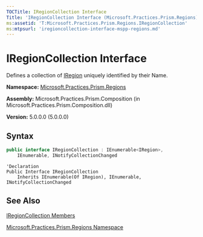 ```yaml
---
TOCTitle: IRegionCollection Interface
Title: 'IRegionCollection Interface (Microsoft.Practices.Prism.Regions)'
ms:assetid: 'T:Microsoft.Practices.Prism.Regions.IRegionCollection'
ms:mtpsurl: 'iregioncollection-interface-mspp-regions.md'
---
```



# IRegionCollection Interface

Defines a collection of [IRegion](/patterns-practices/reference/iregion-interface-mspp-regions)
 uniquely identified by their Name.

**Namespace:** [Microsoft.Practices.Prism.Regions](/patterns-practices/reference/mspp-regions-behaviors-namespace)

**Assembly:** Microsoft.Practices.Prism.Composition (in Microsoft.Practices.Prism.Composition.dll)

**Version:** 5.0.0.0 (5.0.0.0)

## Syntax

```C#
public interface IRegionCollection : IEnumerable<IRegion>, 
	IEnumerable, INotifyCollectionChanged
```

```VB
'Declaration
Public Interface IRegionCollection
	Inherits IEnumerable(Of IRegion), IEnumerable, INotifyCollectionChanged
```
## See Also

[IRegionCollection Members](/patterns-practices/reference/iregioncollection-members-mspp-regions)

[Microsoft.Practices.Prism.Regions Namespace](/patterns-practices/reference/mspp-regions-behaviors-namespace)
